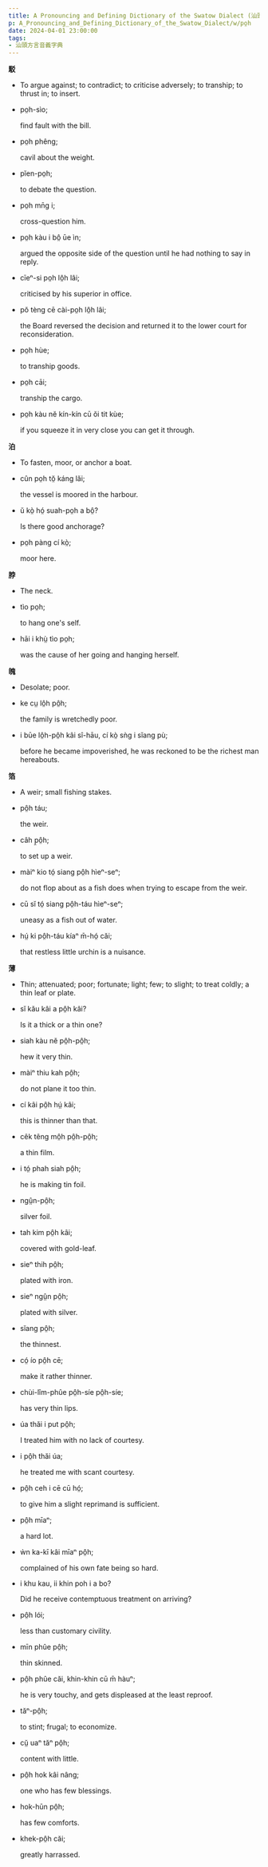 ```yaml
---
title: A Pronouncing and Defining Dictionary of the Swatow Dialect (汕頭方言音義字典) / po̤h
p: A_Pronouncing_and_Defining_Dictionary_of_the_Swatow_Dialect/w/po̤h
date: 2024-04-01 23:00:00
tags: 
- 汕頭方言音義字典
---
```



**駁**
- To argue against; to contradict; to criticise adversely; to tranship; to thrust in; to insert.

- po̤h-sìo;

  find fault with the bill.

- po̤h phêng;

  cavil about the weight.

- pĭen-po̤h;

  to debate the question.

- po̤h mn̄g i;

  cross-question him.

- po̤h kàu i bô̤ ūe ìn;

  argued the opposite side of the question until he had nothing to say in reply.

- cīeⁿ-si po̤h lô̤h lâi;

  criticised by his superior in office.

- pŏ tèng cē cài-po̤h lô̤h lâi;

  the Board reversed the decision and returned it to the lower court for reconsideration.

- po̤h hùe;

  to tranship goods.

- po̤h cāi;

  tranship the cargo.

- po̤h kàu nĕ kín-kín cū ŏi tit kùe;

  if you squeeze it in very close you can get it through.

**泊**
- To fasten, moor, or anchor a boat.

- cûn po̤h tŏ̤ káng lăi;

  the vessel is moored in the harbour.

- ŭ kò̤ hó̤ suah-po̤h a bô̤?

  Is there good anchorage?

- po̤h pàng cí kò̤;

  moor here.

**脖**
- The neck.

- tìo po̤h;

  to hang one's self.

- hāi i khṳ̀ tìo po̤h;

  was the cause of her going and hanging herself.

**魄**
- Desolate; poor.

- ke cṳ lô̤h pô̤h;

  the family is wretchedly poor.

- i būe lô̤h-pô̤h kâi sî-hāu, cí kò̤ sǹg i sĭang pù;

  before he became impoverished, he was reckoned to be the richest man hereabouts.

**箔**
- A weir; small fishing stakes.

- pô̤h táu;

  the weir.

- câh p̤ô̤h;

  to set up a weir.

- màiⁿ kio tó̤ siang pô̤h hìeⁿ-seⁿ;

  do not flop about as a fish does when trying to escape from the weir.

- cū sĭ tó̤ siang pô̤h-táu hìeⁿ-seⁿ;

  uneasy as a fish out of water.

- hṳ́ ki pô̤h-táu kíaⁿ m̄-hó̤ căi;

  that restless little urchin is a nuisance. 

**薄**
- Thin; attenuated; poor; fortunate; light; few; to slight; to treat coldly; a thin leaf or plate.

- sĭ kău kâi a pô̤h kâi?

  Is it a thick or a thin one?

- siah kàu nĕ pô̤h-pô̤h;

  hew it very thin.

- màiⁿ thiu kah pô̤h;

  do not plane it too thin.

- cí kâi pô̤h hṳ́ kâi;

  this is thinner than that.

- cêk têng mô̤h pô̤h-pô̤h;

  a thin film.

- i tó̤ phah siah pô̤h;

  he is making tin foil.

- ngṳ̂n-pô̤h;

  silver foil.

- tah kim pô̤h kâi;

  covered with gold-leaf.

- sieⁿ thih pô̤h;

  plated with iron.

- sieⁿ ngṳ̂n pô̤h;

  plated with silver.

- sĭang pô̤h;

  the thinnest.

- có̤ ío pô̤h cē;

  make it rather thinner.

- chùi-lîm-phûe pô̤h-síe pô̤h-síe;

  has very thin lips.

- úa thăi i put pô̤h;

  I treated him with no lack of courtesy.

- i pô̤h thăi úa;

  he treated me with scant courtesy.

- pô̤h ceh i cē cū hó̤;

  to give him a slight reprimand is sufficient.

- pô̤h mīaⁿ;

  a hard lot.

- ẁn ka-kī kâi mīaⁿ pô̤h;

  complained of his own fate being so hard.

- i khu kau, ii khin poh i a bo?

  Did he receive contemptuous treatment on arriving?

- pô̤h lói;

  less than customary civility.

- mīn phûe pô̤h;

  thin skinned.

- pô̤h phûe căi, khin-khin cū m̄ hàuⁿ;

  he is very touchy, and gets displeased at the least reproof.

- tăⁿ-pô̤h;

  to stint; frugal; to economize.

- cṳ̆ uaⁿ tăⁿ pô̤h;

  content with little.

- pô̤h hok kâi nâng;

  one who has few blessings.

- hok-hūn pô̤h;

  has few comforts.

- khek-pô̤h căi;

  greatly harrassed.
